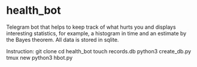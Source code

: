 # health_bot
Telegram bot that helps to keep track of what hurts you and displays interesting statistics, for example, a histogram in time and an estimate by the Bayes theorem.
All data is stored in sqlite.

Instruction:
        git clone <path>
        cd health_bot
        touch records.db
        python3 create_db.py
        tmux new
        python3 hbot.py
